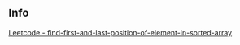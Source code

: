## Info
[Leetcode - find-first-and-last-position-of-element-in-sorted-array](https://leetcode.com/problems/find-first-and-last-position-of-element-in-sorted-array/)
